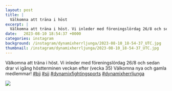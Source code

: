 ```yaml
---
layout: post
title: |
  Välkomna att träna i höst
excerpt: |
  Välkomna att träna i höst. Vi inleder med föreningslördag 26/8 och sedan drar vi igång höstterminen veckan efter (vecka 35) Välkomna nya och gamla medlemmar!    
date:   2023-08-10 18:54:37 +0000
categories: instagram
background: /instagram/dynamixherrljunga/2023-08-10_18-54-37_UTC.jpg
thumbnail: /instagram/dynamixherrljunga/2023-08-10_18-54-37_UTC.jpg
---
```

Välkomna att träna i höst. Vi inleder med föreningslördag 26/8 och sedan drar vi igång höstterminen veckan efter (vecka 35) Välkomna nya och gamla medlemmar! [#bjj](https://www.instagram.com/explore/tags/bjj/) [#sjj](https://www.instagram.com/explore/tags/sjj/) [#dynamixfightingsports](https://www.instagram.com/explore/tags/dynamixfightingsports/) [#dynamixherrljunga](https://www.instagram.com/explore/tags/dynamixherrljunga/)



<img src='/www-dynamix-herrljunga/instagram/dynamixherrljunga/2023-08-10_18-54-37_UTC.jpg' class='img-fluid' />
